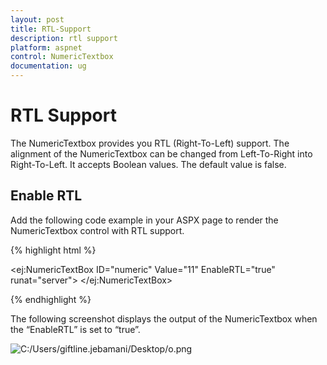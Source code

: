 ```yaml
---
layout: post
title: RTL-Support
description: rtl support
platform: aspnet
control: NumericTextbox
documentation: ug
---
```


# RTL Support

The NumericTextbox provides you RTL (Right-To-Left) support. The alignment of the NumericTextbox can be changed from Left-To-Right into Right-To-Left. It accepts Boolean values. The default value is false.

## Enable RTL 

Add the following code example in your ASPX page to render the NumericTextbox control with RTL support.

{% highlight html %}

<ej:NumericTextBox ID="numeric" Value="11" EnableRTL="true" runat="server"> </ej:NumericTextBox>





{% endhighlight %}



The following screenshot displays the output of the NumericTextbox when the “EnableRTL” is set to “true”. 

![C:/Users/giftline.jebamani/Desktop/o.png](RTL-Support_images/RTL-Support_img1.png) 





